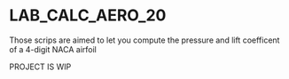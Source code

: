 # LAB_CALC_AERO_20

Those scrips are aimed to let you compute the pressure and lift coefficent of a 4-digit NACA airfoil

PROJECT IS WIP
